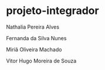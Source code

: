 # projeto-integrador

Nathalia Pereira Alves

Fernanda da Silva Nunes

Miriã Oliveira Machado

Vitor Hugo Moreira de Souza
